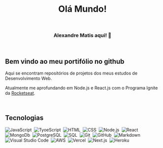 <h1 align="center">Olá Mundo!</h1>
<br>
<h3 align="center">Alexandre Matis aqui! 🙏</h3>
<br>

## Bem vindo ao meu portifólio no github

Aqui se encontram repositórios de projetos dos meus estudos de Desenvolvimento Web.

Atualmente me aprofundando em Node.js e React.js com o Programa Ignite da [Rocketseat](https://github.com/Rocketseat).

<br>


## Tecnologias

![JavaScript](https://img.shields.io/badge/-JavaScript-05122A?style=flat&logo=javascript)&nbsp;
![TyoeScript](https://img.shields.io/badge/-TypeScript-05122A?style=flat&logo=typescript)&nbsp;
![HTML](https://img.shields.io/badge/-HTML-05122A?style=flat&logo=HTML5)&nbsp;
![CSS](https://img.shields.io/badge/-CSS-05122A?style=flat&logo=CSS3&logoColor=1572B6)&nbsp;
![Node.js](https://img.shields.io/badge/-Node.js-05122A?style=flat&logo=node.js)&nbsp;
![React](https://img.shields.io/badge/-React-05122A?style=flat&logo=react)&nbsp;
<br>
![MongoDb](https://img.shields.io/badge/-MongoDb-05122A?style=flat&logo=mongodb)&nbsp;
![PostgreSQL](https://img.shields.io/badge/-PostgreSQL-05122A?style=flat&logo=postgresql)&nbsp;
![SQL](https://img.shields.io/badge/-SQL-05122A?style=flat&logo=sql)&nbsp;
![Git](https://img.shields.io/badge/-Git-05122A?style=flat&logo=git)&nbsp;
![GitHub](https://img.shields.io/badge/-GitHub-05122A?style=flat&logo=github)&nbsp;
![Markdown](https://img.shields.io/badge/-Markdown-05122A?style=flat&logo=markdown)&nbsp;
<br>
![Visual Studio Code](https://img.shields.io/badge/-Visual%20Studio%20Code-05122A?style=flat&logo=visual-studio-code&logoColor=007ACC)&nbsp;
![AWS](https://img.shields.io/badge/-AWS-05122A?style=flat&logo=amazon-aws)&nbsp;
![Vercel](https://img.shields.io/badge/-Vercel-05122A?style=flat&logo=vercel)&nbsp;
![Next.js](https://img.shields.io/badge/-Next.js-05122A?style=flat&logo=next.js)&nbsp;
![Heroku](https://img.shields.io/badge/-Heroku-05122A?style=flat&logo=heroku)&nbsp;


